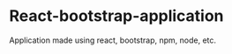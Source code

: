 # React-bootstrap-application
Application made using react, bootstrap, npm, node, etc.

<under-development>
